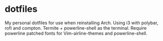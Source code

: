 # dotfiles

My personal dotfiles for use when reinstalling Arch. Using i3 with polybar, rofi and compton. Termite + powerline-shell as the terminal. Require powerline patched fonts for Vim-airline-themes and powerline-shell.
